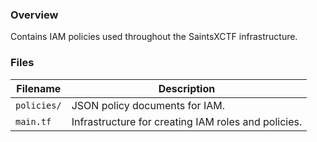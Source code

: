 ### Overview

Contains IAM policies used throughout the SaintsXCTF infrastructure.

### Files

| Filename            | Description                                                                        |
|---------------------|------------------------------------------------------------------------------------|
| `policies/`         | JSON policy documents for IAM.                                                     |
| `main.tf`           | Infrastructure for creating IAM roles and policies.                                |